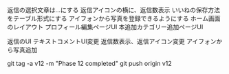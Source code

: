 返信の選択文章は...にする
返信アイコンの横に、返信数表示
いいねの保存方法をテーブル形式にする
アイフォンから写真を登録できるようにする
ホーム画面のレイアウト
プロフィール編集ページUI
本追加カテゴリー追加ページUI


返信のUI
テキストコメントUI変更
返信数表示、返信アイコン変更
アイフォンから写真追加



git tag -a v12 -m "Phase 12 completed"
git push origin v12